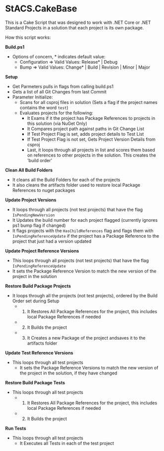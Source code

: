 # StACS.CakeBase
This is a Cake Script that was designed to work with .NET Core or .NET Standard Projects in a solution that each project is its own package.

How this script works:

**Build.ps1**
- Options of concern, * indicates default value:
  - Configuration => Valid Values: Release* | Debug
  - Bump => Valid Values: Change* | Build | Revision | Minor | Major

**Setup**
- Get Parmeters pulls in flags from calling build.ps1
- Gets a list of all Git Changes from last Commit
- Parameter Initialize:
  - Scans for all csproj files in solution (Sets a flag if the project names contains the word `test`)
  - Evaluates projects for the following:
    - It Exams if it the project has Package References to projects in this solution (via NuGet Only)
    - It Compares project path against paths in Git Change List
    - If Test Project Flag is set, adds project details to Test List
    - If Test Project Flag is not set, Gets Project Version Details from csproj
    - Last, it loops through all projects in list and scores them based on references to other projects in the solution.  This creates the 'build order'

**Clean All Build Folders**
- It cleans all the Build Folders for each of the projects
- It also cleans the artifacts folder used to restore local Package References to nuget packages

**Update Project Versions**
- It loops through all projects (not test projects) that have the flag `IsPendingNewVersion`
- It Updates the build number for each project flagged (currently ignores ps1 bump flag if changed)
- It flags projects with the `HasChildReferences` flag and flags them with `IsPendingReferenceUpdate` if the project has a Package Reference to the project that just had a version updated

**Update Project Reference Versions**
- This loops through all projects (not test projects) that have the flag `IsPendingReferenceUpdate`
- It sets the Package Reference Version to match the new version of the project in the solution

**Restore Build Package Projects**
- It loops through all the projects (not test projects), ordered by the Build Order set during Setup
  - 1) It Restores All Package References for the project, this includes local Package References if needed
  - 2) It Builds the project
  - 3) It Creates a new Package of the project andsaves it to the artifacts folder 

**Update Test Reference Versions**
- This loops through all test projects
  - It sets the Package Reference Versions to match the new version of the project in the solution, if they have changed

**Restore Build Package Tests**
- This loops through all test projects
  - 1) It Restores All Package References for the project, this includes local Package References if needed
  - 2) It Builds the project

**Run Tests**
- This loops through all test projects
  - It Executes all Tests in each of the test project